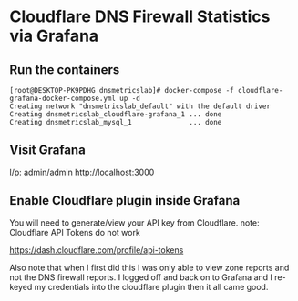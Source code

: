 # Cloudflare DNS Firewall Statistics via Grafana

## Run the containers
```
[root@DESKTOP-PK9PDHG dnsmetricslab]# docker-compose -f cloudflare-grafana-docker-compose.yml up -d
Creating network "dnsmetricslab_default" with the default driver
Creating dnsmetricslab_cloudflare-grafana_1 ... done
Creating dnsmetricslab_mysql_1              ... done
```

## Visit Grafana

l/p: admin/admin
http://localhost:3000

## Enable Cloudflare plugin inside Grafana
You will need to generate/view your API key from Cloudflare. note: Cloudflare API Tokens do not work 

https://dash.cloudflare.com/profile/api-tokens

Also note that when I first did this I was only able to view zone reports and not the DNS firewall reports.  I logged off and back on to Grafana and I re-keyed my credentials into the cloudflare plugin then it all came good.
